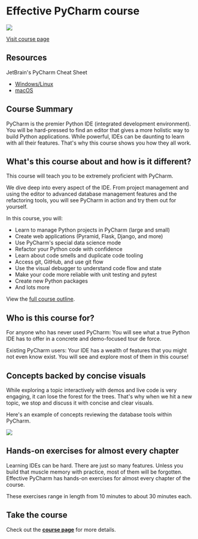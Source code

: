 # Effective PyCharm course

[![](./readme_resources/effective-pycharm2x.jpg)](https://training.talkpython.fm/courses/explore_pycharm/mastering-pycharm-ide)

[Visit course page](https://training.talkpython.fm/courses/explore_pycharm/mastering-pycharm-ide)

## Resources

JetBrain's PyCharm Cheat Sheet
- [Windows/Linux](https://resources.jetbrains.com/storage/products/pycharm/docs/PyCharm_ReferenceCard.pdf)
- [macOS](https://resources.jetbrains.com/storage/products/pycharm/docs/PyCharm_ReferenceCard_mac.pdf)

## Course Summary

PyCharm is the premier Python IDE (integrated development environment). You will be hard-pressed to find an editor that gives a more holistic way to build Python applications. While powerful, IDEs can be daunting to learn with all their features. That's why this course shows you how they all work.

## What's this course about and how is it different?

This course will teach you to be extremely proficient with PyCharm.

We dive deep into every aspect of the IDE. From project management and using the editor to advanced database management features and the refactoring tools, you will see PyCharm in action and try them out for yourself.

In this course, you will:

* Learn to manage Python projects in PyCharm (large and small)
* Create web applications (Pyramid, Flask, Django, and more)
* Use PyCharm's special data science mode
* Refactor your Python code with confidence
* Learn about code smells and duplicate code tooling
* Access git, GitHub, and use git flow
* Use the visual debugger to understand code flow and state
* Make your code more reliable with unit testing and pytest
* Create new Python packages
* And lots more

View the [full course outline](https://training.talkpython.fm/courses/explore_pycharm/mastering-pycharm-ide#course_outline).

## Who is this course for?

For anyone who has never used PyCharm: You will see what a true Python IDE has to offer in a concrete and demo-focused tour de force.

Existing PyCharm users: Your IDE has a wealth of features that you might not even know exist. You will see and explore most of them in this course!

## Concepts backed by concise visuals

While exploring a topic interactively with demos and live code is very engaging, it can lose the forest for the trees. That's why when we hit a new topic, we stop and discuss it with concise and clear visuals.

Here's an example of concepts reviewing the database tools within PyCharm.

![](./readme_resources/pycharm-concept-example.jpg)

## Hands-on exercises for almost every chapter

Learning IDEs can be hard. There are just so many features. Unless you build that muscle memory with practice, most of them will be forgotten. Effective PyCharm has hands-on exercises for almost every chapter of the course.

These exercises range in length from 10 minutes to about 30 minutes each.

## Take the course

Check out the **[course page](https://training.talkpython.fm/courses/explore_pycharm/mastering-pycharm-ide)** for more details.
